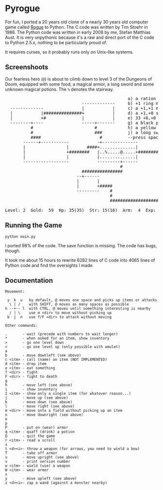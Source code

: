 Pyrogue
=======

For fun, I ported a 20 years old clone of a nearly 30 years old computer game
called [Rogue][rogue] to Python. The C code was written by Tim Stoehr in 1986.
The Python code was written in early 2008 by me, Stefan Matthias Aust. It is
very unpythonic because it's a raw and direct port of the C code to Python
2.5.x, nothing to be particularly proud of.

It requires curses, so it probably runs only on Unix-like systems.

[rogue]:http://en.wikipedia.org/wiki/Rogue_(computer_game)

Screenshoots
------------

Our fearless hero (`@`) is about to climb down to level 3 of the Dungeons of
Doom, equipped with some food, a magical armor, a long sword and some unknown
magical potions. The `%` denotes the stairway.

<pre class="console">
                                                a) a ration of food
                              -------------     b) +1 ring mail [4] being worn
  -------------               |           |     c) a +1,+1 mace
  |           |###############+           |     d) a +1,+0 short bow
  |           +#              |           |     e) 33 +0,+0 arrows
  --------+----               -----+-------     g) a black potion
          #                        #            h) a yellow potion
          #                        ###          j) a long sword in hand
          ####                       #          --press space to continue--
       ------+-----------           -+--------------              --------------
       |                |       ####+..............|              |            |
       |                +########   |..%.....@.....+#########     |            |
       |                |           |..............|        ######+            |
       ------------------           ---------+------              --------------
                                             #
                              ################
                            --+------                          --------
                            |       |                          |      |
                            |       +#####                     |      |
                            ---------    #                     |      |
                                         #                     |      |
                                         ######################+      |
                                                               --------
Level: 2  Gold:  59  Hp: 35(35)  Str: 15(16)  Arm:  4  Exp: 4/40 
</pre>

Running the Game
----------------

	python main.py

I ported 98% of the code. The save function is missing. The code has bugs, though. 

It took me about 15 hours to rewrite 6282 lines of C code into 4065 lines of Python code and find the oversights I made.

Documentation
-------------
	Movement:

	 y  k  u   by default, @ moves one space and picks up items or attacks
	  \ | /    with SHIFT, @ moves as many spaces as possible
	h --+-- l  with CTRL, @ moves until something interesting is nearby
	  / | \    use m <dir> to move without picking up   
	 b  j  n   use f/F <dir> to attack without moving

	Other commands:

	.       - wait (precede with numbers to wait longer)
	*       - when asked for an item, show inventory
	>       - go one level down
	<       - go one level up (only possible with amulet)
	a
	b       - move downleft (see above)
	c <itm> - call (name) an item (NOT IMPLEMENTED)
	d <itm> - drop item
	e <itm> - eat something
	f <dir> - fight
	F <dir> - fight to death
	g
	h       - move left (see above)
	i       - show inventory
	I <itm> - show only a single item (for whatever reason...)
	j       - move up (see above) 
	k       - move down (see above)
	l       - move right (see above)
	m <dir> - move onto a field without picking up an item
	n       - move downright (see above)
	o
	p
	P       - put on (wear) armor
	q <itm> - quaff (drink) a potion
	Q       - quit the game
	r <itm> - read a scroll
	s
	t <d><i>- throw a weapon (for arrows, you need to wield a bow)
	T       - take off armor
	u       - move upright (see above)
	v       - print version number
	w <itm> - wield (use) a weapon
	W <itm> - wear armor
	x
	y       - move upleft (see above)
	z <d><i>- zap a wand (against a monster nearby)
